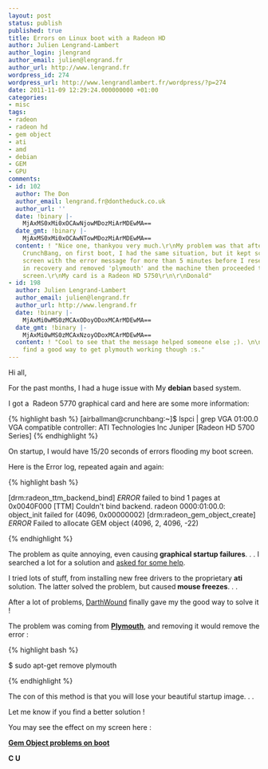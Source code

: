 ```yaml
---
layout: post
status: publish
published: true
title: Errors on Linux boot with a Radeon HD
author: Julien Lengrand-Lambert
author_login: jlengrand
author_email: julien@lengrand.fr
author_url: http://www.lengrand.fr
wordpress_id: 274
wordpress_url: http://www.lengrandlambert.fr/wordpress/?p=274
date: 2011-11-09 12:29:24.000000000 +01:00
categories:
- misc
tags:
- radeon
- radeon hd
- gem object
- ati
- amd
- debian
- GEM
- GPU
comments:
- id: 102
  author: The Don
  author_email: lengrand.fr@dontheduck.co.uk
  author_url: ''
  date: !binary |-
    MjAxMS0xMi0xOCAwNjowMDozMiArMDEwMA==
  date_gmt: !binary |-
    MjAxMS0xMi0xOCAwNTowMDozMiArMDEwMA==
  content: ! "Nice one, thankyou very much.\r\nMy problem was that after installing
    CrunchBang, on first boot, I had the same situation, but it kept scrolling the
    screen with the error message for more than 5 minutes before I reset the machine.\r\nBooted
    in recovery and removed 'plymouth' and the machine then proceeded to the login
    screen.\r\nMy card is a Radeon HD 5750\r\n\r\nDonald"
- id: 198
  author: Julien Lengrand-Lambert
  author_email: julien@lengrand.fr
  author_url: http://www.lengrand.fr
  date: !binary |-
    MjAxMi0wMS0zMCAxODoyODoxMCArMDEwMA==
  date_gmt: !binary |-
    MjAxMi0wMS0zMCAxNzoyODoxMCArMDEwMA==
  content: ! "Cool to see that the message helped someone else ;). \n\nStill couldn't
    find a good way to get plymouth working though :s."
---
```

Hi all,

For the past months, I had a huge issue with My <strong>debian</strong> based system.

I got a  Radeon 5770 graphical card and here are some more information:

{% highlight bash %}
[airballman@crunchbang:~]$ lspci | grep VGA
01:00.0 VGA compatible controller: ATI Technologies Inc Juniper [Radeon HD 5700 Series]
{% endhighlight %}

On startup, I would have 15/20 seconds of errors flooding my boot screen.

Here is the Error log, repeated again and again:

{% highlight bash %}

[drm:radeon_ttm_backend_bind] *ERROR* failed to bind 1 pages at 0x0040F000
[TTM] Couldn't bind backend.
radeon 0000:01:00.0: object_init failed for (4096, 0x00000002)
[drm:radeon_gem_object_create] *ERROR* Failed to allocate GEM object (4096, 2, 4096, -22)

{% endhighlight %}

The problem as quite annoying, even causing<strong> graphical startup failures</strong>. . . I searched a lot for a solution and <a title="cr-fr" href="http://crunchbanglinux-fr.org/forum/viewtopic.php?id=1123" target="_blank">asked for some help</a>.

I tried lots of stuff, from installing new free drivers to the proprietary <strong>ati</strong> solution. The latter solved the problem, but caused<strong> mouse freezes</strong>. . .

After a lot of problems, <a title="darth" href="http://plus.google.com/109434034494027454595" target="_blank">DarthWound</a> finally gave my the good way to solve it !

The problem was coming from <strong><a title="plymouth" href="http://en.wikipedia.org/wiki/Plymouth_(software)" target="_blank">Plymouth</a></strong>, and removing it would remove the error :

{% highlight bash %}

$ sudo apt-get remove plymouth

{% endhighlight %}

The con of this method is that you will lose your beautiful startup image. . .

Let me know if you find a better solution !

You may see the effect on my screen here :

<strong><a href="http://www.youtube.com/watch?v=btXGpa-pqGM">Gem Object problems on boot </a></strong>

<strong>C U </strong>
